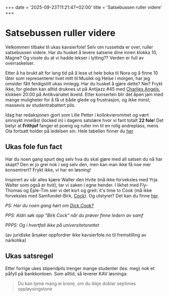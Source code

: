 +++
date = '2025-09-23T11:21:47+02:00'
title = 'Satsebussen ruller videre'
+++
# Satsebussen ruller videre 
Velkommen tilbake til ukas kavsierfole! Selv om russetida er over, ruller satsebussen videre. Har du husket å levere satsene dine innen klokka 10, Magne? Og visste du at vi hadde lekser i lytting?? Verden er full av overraskelser.

Etter å ha brukt alt for lang tid på å lese ut hele boka til Nora og å finne 10 låter som representerer livet mitt til Musikk og Helse i morgen, har jeg omsider fått ferdigstilt ukas innlegg. Har du husket å gjøre dette? Nei? Frykt ikke, for gleden kan alltid druknes ut på Antijazz #45 med [Charlies Angels](https://www.facebook.com/events/2426654617736125), klokken 20:00 på Antikvariatet ikveld. Etter konserten blir det åpen jam med mange muligheter for å få ut både glede og frustrasjon, og ikke minst, massevis av studentrabattert pils.

Idag har redaksjonen gjort som Lille Petter i kollokvierommet og vært sinnsykt innelåst (locked in) i dagens satslære hvor vi fant totalt **22 fole**! Det betyr at **Frithjof** fanger et poeng og ruller inn til en rolig andreplass, mens Ola fortsatt holder på ledelsen sin. Hele tabellen finner du [her](https://kavsierfole.no/tabell)

## Ukas fole fun fact
Har du noen gang spurt deg selv hva du skal gjøre med all satsen du nå har skapt? Den er jo grei nok i seg selv den, men kan man ikke få noe mer konsentrert? Frykt ikke, vi har en løsning! 

Inspirert av vår alles kjære Walter den Hvite (må ikke forveksles med Yrja Walter som også er hvit), tar vi saken i egne hender. I likhet med Fly-Thomas og Eple-Tim sier vi det kort og greit: it's time to Cook (må ikke forveksles med Samfundet-Birk, [Cock](https://www.universitetsavisa.no/birk-cock-aschjem-student-studentersamfundet/ny-leder-vil-gjore-samfundet-mer-tilgjengelig-utenfor-ntnu/426359)). Og utstyret? Det kan du finne [her](https://www.finn.no/recommerce/forsale/item/421566191).

*PS: Har du noen gang hørt om [Dick Cook?](https://en.wikipedia.org/wiki/Dick_Cook)*

*PPS: Aldri søk opp "Birk Cock" når du prøver finne ledern av samf*

*PPPS: Og i hvertfall ikke på universitetsnettet*

(av juridiske årsaker oppfordrer ikke kavsierfole.no til fremstilling av narkotika)

## Ukas satsregel
Etter forrige ukes stipendpils trenger mange studenter (les: meg) nok et påfyll på bankkontoen. Som alltid, så leverer KAV løsninga:

> Du kan tjene mang ei krone,
> om du ikkje doblar septimes oppløysingstone

